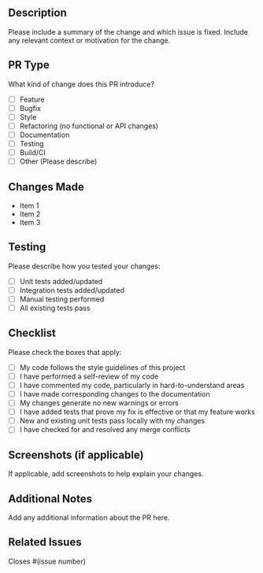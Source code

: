 ## Description

Please include a summary of the change and which issue is fixed. Include any relevant context or motivation for the change.

## PR Type

What kind of change does this PR introduce?

- [ ] Feature
- [ ] Bugfix
- [ ] Style
- [ ] Refactoring (no functional or API changes)
- [ ] Documentation
- [ ] Testing
- [ ] Build/CI
- [ ] Other (Please describe)

## Changes Made

- Item 1
- Item 2
- Item 3

## Testing

Please describe how you tested your changes:

- [ ] Unit tests added/updated
- [ ] Integration tests added/updated
- [ ] Manual testing performed
- [ ] All existing tests pass

## Checklist

Please check the boxes that apply:

- [ ] My code follows the style guidelines of this project
- [ ] I have performed a self-review of my code
- [ ] I have commented my code, particularly in hard-to-understand areas
- [ ] I have made corresponding changes to the documentation
- [ ] My changes generate no new warnings or errors
- [ ] I have added tests that prove my fix is effective or that my feature works
- [ ] New and existing unit tests pass locally with my changes
- [ ] I have checked for and resolved any merge conflicts

## Screenshots (if applicable)

If applicable, add screenshots to help explain your changes.

## Additional Notes

Add any additional information about the PR here.

## Related Issues

Closes #(issue number)
